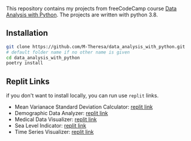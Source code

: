 This repository contains my projects from freeCodeCamp course [Data Analysis with Python](https://www.freecodecamp.org/learn/data-analysis-with-python/). The projects
are written with python 3.8.

## Installation
```bash
git clone https://github.com/M-Theresa/data_analysis_with_python.git
# default folder name if no other name is given
cd data_analysis_with_python 
poetry install
```
## Replit Links
if you don't want to install locally, you can run use `replit` links. 
* Mean Varianace Standard Deviation Calculator: [replit link](https://replit.com/@EsperanzaSwan/boilerplate-mean-variance-standard-deviation-calculator-2#README.md)
* Demographic Data Analyzer: [replit link](https://replit.com/@EsperanzaSwan/boilerplate-demographic-data-analyzer)
* Medical Data Visualizer: [replit link](https://replit.com/@EsperanzaSwan/boilerplate-medical-data-visualizer)
* Sea Level Indicator: [replit link](https://replit.com/@EsperanzaSwan/boilerplate-sea-level-predictor#README.md)
* Time Series Visualizer: [replit link](https://replit.com/@EsperanzaSwan/boilerplate-page-view-time-series-visualizer#README.md)
